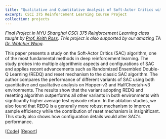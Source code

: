 ```yaml
---
title: "Qualitative and Quantitative Analysis of Soft-Actor Critics with REDQ and Reset Mechanism"
excerpt: CSCI 375 Reinforcement Learning Course Project
collection: projects
---
```


*Final Project in NYU Shanghai CSCI 375 Reinforcement Learning class taught by [Prof. Keith Ross](https://sites.google.com/nyu.edu/keithross/home?authuser=0). This project is also supported by our amazing TA [Dr. Watcher Wang](https://watchernyu.github.io/me/).*

This paper presents a study on the Soft-Actor Critics (SAC) algorithm, one of the most fundamental methods in deep reinforcement learning. The study probes into multiple algorithmic aspects and configurations of SAC and applies recent advancements such as Randomized Ensembled Double-Q Learning (REDQ) and reset mechanism to the classic SAC algorithm. The author compares the performance of different variants of SAC using both quantitative and qualitative analysis on Hopper-v3 and HalfCheetah-v3 environments. The results show that the variant adopting REDQ and resetting algorithm outperforms all other variants in both environments with signficantly higher average test episode return. In the ablation studies, we also found that REDQ is a generally more robust mechanism to improve sample efficiency while the contribution of reset mechanism is insignificant. This study also shows how configuration details would alter SAC's performance.

[[Code](https://github.com/BaleChen/rl-final-project)] [[Report](https://github.com/BaleChen/rl-final-project/blob/main/Bale_Chen_RL_Final_Project_Report.pdf)]